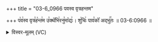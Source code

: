 +++
title = "03-6_0966 पवस्व वृत्रहन्तम"

+++
प꣡व꣢स्व वृत्र꣣ह꣡न्त꣢म उ꣣क्थे꣡भि꣢रनु꣣मा꣡द्यः꣢। शु꣡चिः꣢ पाव꣣को꣡ अद्भु꣢꣯तः ॥ 03-6:0966 ॥

<details><summary>विस्वर-मूलम् (VC)</summary>

पवस्व वृत्रहन्तम उक्थेभिरनुमाद्यः । शुचिः पावको अद्भुतः ॥९६६॥
</details>